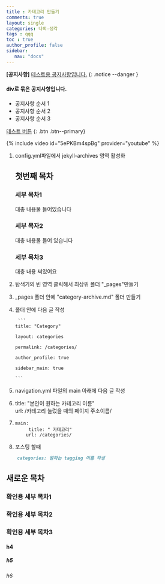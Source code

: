 ```yaml
---
title : 카테고리 만들기
comments: true
layout: single
categories: 나의-생각
tags : qqq
toc : true
author_profile: false
sidebar:
   nav: "docs"
---
```


**[공지사항]** [테스트용 공지사항입니다.](https://mmistakes.github.io/minimal-mistakes/post%20formats/post-notice/)
{: .notice --danger }

<div class="notice--success">
   <h4>div로 묶은 공지사항입니다.</h4>
   <ul>
      <li>공지사항 순서 1</li>
      <li>공지사항 순서 2</li>
      <li>공지사항 순서 3</li>
   </ul>
</div>

[테스트 버튼](https://mmistakes.github.io/minimal-mistakes/markup/markup-html-tags-and-formatting/)
{: .btn .btn--primary}

{% include video id="5ePKBm4spBg" provider="youtube" %}


1. config.yml파일에서 jekyll-archives 영역 활성화
   ## 첫번째 목차

   ### 세부 목차1

   대충 내용물 들어있습니다

   ### 세부 목자2

   대충 내용물 들어 있습니다

   ### 세부 목차3

   대충 내용 써있어요

   

   

2. 탐색기의 빈 영역 클릭해서 최상위 폴더 "_pages"만들기

3. _pages 폴더 안에 "category-archive.md" 폴더 만들기

4. 폴더 안에 다음 글 작성

        ```
       title: "Category"
       
       layout: categories
       
       permalink: /categories/
       
       author_profile: true
       
       sidebar_main: true 
       
       ```

   

   

   

   

6. navigation.yml 파일의 main 아래에 다음 글 작성   

   

7. title: "본인이 원하는 카테고리 이름"   
   url: /카테고리 눌렀을 때의 페이지 주소이름/

   

8. ```
   main:
     	title: " 카테고리"
       url: /categories/
   ```

9. 포스팅 할때 


```md
	categories: 원하는 tagging 이름 작성

```

## 새로운 목차

### 확인용 세부 목차1

### 확인용 세부 목차2

### 확인용 세부 목차3

#### h4

##### h5

###### h6

